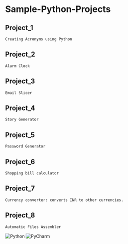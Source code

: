 # Sample-Python-Projects

## Project_1
```
Creating Acronyms using Python
```
## Project_2
```
Alarm Clock
```
## Project_3
```
Email Slicer
```
## Project_4
```
Story Generator
```
## Project_5
```
Password Generator
```
## Project_6
```
Shopping bill calculator
```

## Project_7
```
Currency converter: converts INR to other currencies.
```
## Project_8
```
Automatic Files Assembler
```


![Python](https://img.shields.io/badge/python-%2314354C.svg?style=for-the-badge&logo=python&logoColor=white) ![PyCharm](https://img.shields.io/badge/pycharm-143?style=for-the-badge&logo=pycharm&logoColor=black&color=black&labelColor=green)
